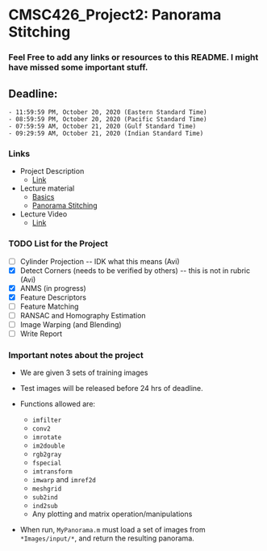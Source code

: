 # CMSC426_Project2: Panorama Stitching

### Feel Free to add any links or resources to this README. I might have missed some important stuff.

## Deadline: 
    - 11:59:59 PM, October 20, 2020 (Eastern Standard Time)
    - 08:59:59 PM, October 20, 2020 (Pacific Standard Time)
    - 07:59:59 AM, October 21, 2020 (Gulf Standard Time)
    - 09:29:59 AM, October 21, 2020 (Indian Standard Time)

### Links
- Project Description
    - [Link](https://cmsc426.github.io/2020/proj/p2/)
- Lecture material 
    - [Basics](https://cmsc426.github.io/pano-prereq/) 
    - [Panorama Stitching](https://cmsc426.github.io/pano/) 
- Lecture Video
    - [Link](https://umd.zoom.us/rec/play/-SjV3iJ_48eQWBbUFjrtkB8Hr4FUifbF4rKQkSq9FU-bOg1-ypkxgr8w9E9P5wESKE9JYkSReCu5UVnX.Vpi7fF1tC5FZY0ah)

### TODO List for the Project

- [ ] Cylinder Projection -- IDK what this means (Avi)
- [X] Detect Corners (needs to be verified by others) -- this is not in rubric (Avi)
- [X] ANMS (in progress)
- [X] Feature Descriptors 
- [ ] Feature Matching
- [ ] RANSAC and Homography Estimation
- [ ] Image Warping (and Blending)
- [ ] Write Report

### Important notes about the project
- We are given 3 sets of training images
- Test images will be released before 24 hrs of deadline.
- Functions allowed are:
    - `imfilter`
    - `conv2`
    - `imrotate`
    - `im2double`
    - `rgb2gray`
    - `fspecial`
    - `imtransform`
    - `imwarp` and `imref2d`
    - `meshgrid`
    - `sub2ind`
    - `ind2sub `
    - Any plotting and matrix operation/manipulations

- When run, `MyPanorama.m` must load a set of images from `*Images/input/*`, and return the resulting panorama.

